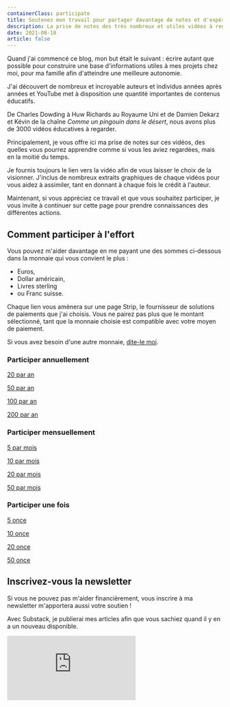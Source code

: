 ```yaml
---
containerClass: participate
title: Soutenez mon travail pour partager davantage de notes et d'expériences
description: La prise de notes des très nombreux et utiles vidéos à regarder prendre du temps. Je le fais, car je souhaite accroitre ma connaissance sur les domaines des technologies web, de la santé, de la permaculture et bien d'autres. Si vous souhaitez me remercier par une participation, j'apprécie bien beaucoup votre générosité et cela m'aidera à publier plus de contenu, pour vous, chers lecteurs.
date: 2021-08-10
article: false
---
```


Quand j'ai commencé ce blog, mon but était le suivant : écrire autant que possible pour construire une base d'informations utiles à mes projets chez moi, pour ma famille afin d'atteindre une meilleure autonomie.

J'ai découvert de nombreux et incroyable auteurs et individus années après années et YouTube met à disposition une quantité importantes de contenus éducatifs.

De Charles Dowding à Huw Richards au Royaume Uni et de Damien Dekarz et Kévin de la chaîne _Comme un pingouin dans le désert_, nous avons plus de 3000 vidéos éducatives à regarder.

Principalement, je vous offre ici ma prise de notes sur ces vidéos, des quelles vous pourrez apprendre comme si vous les aviez regardées, mais en la moitié du temps.

Je fournis toujours le lien vers la vidéo afin de vous laisser le choix de la visionner. J'inclus de nombreux extraits graphiques de chaque vidéos pour vous aidez à assimiler, tant en donnant à chaque fois le crédit à l'auteur.

Maintenant, si vous appréciez ce travail et que vous souhaitez participer, je vous invite à continuer sur cette page pour prendre connaissances des différentes actions.

## Comment participer à l'effort

Vous pouvez m'aider davantage en me payant une des sommes ci-dessous dans la monnaie qui vous convient le plus :

- Euros,
- Dollar américain,
- Livres sterling
- ou Franc suisse.

Chaque lien vous amènera sur une page Strip, le fournisseur de solutions de paiements que j'ai choisis. Vous ne pairez pas plus que le montant sélectionné, tant que la monnaie choisie est compatible avec votre moyen de paiement.

Si vous avez besoin d'une autre monnaie, [dite-le moi](../contactez-moi/README.md).

### Participer annuellement

<article class="participate-options participate-yearly">
    <p>
    <a href="https://buy.stripe.com/3cs9C73dX74J5sQ14k" target="_blank" class="nav-link action-button secondary" aria-label="Aider chaque année">20 par an</a>
    </p>
    <p>
    <a href="https://buy.stripe.com/6oEg0v3dXgFjbRefZd" target="_blank" class="nav-link action-button primary" aria-label="Aider chaque année">50 par an</a>
    </p>
    <p>
    <a href="https://buy.stripe.com/6oE29FbKt4WB7AY28l" target="_blank" class="nav-link action-button secondary" aria-label="Aider chaque année">100 par an</a>
    </p>
    <p>
    <a href="https://buy.stripe.com/bIY3dJ4i160FcVi3cq" target="_blank" class="nav-link action-button secondary" aria-label="Aider chaque année">200 par an</a>
    </p>
</article>

### Participer mensuellement

<article class="participate-options participate-monthly">
    <p>
    <a href="https://buy.stripe.com/5kA8y39Cl60Ff3q9AI" target="_blank" class="nav-link action-button primary" aria-label="Aider chaque mois">5 par mois</a>
    </p>
    <p>
    <a href="https://buy.stripe.com/eVa3dJdSBdt7aNaaEN" target="_blank" class="nav-link action-button secondary" aria-label="Aider chaque mois">10 par mois</a>
    </p>
    <p>
    <a href="https://buy.stripe.com/28o29F9Cl3Sxg7u5ku" target="_blank" class="nav-link action-button secondary" aria-label="Aider chaque mois">20 par mois</a>
    </p>
    <p>
    <a href="https://buy.stripe.com/9AQ6pV5m5exbf3q8wH" target="_blank" class="nav-link action-button secondary" aria-label="Aider chaque mois">50 par mois</a>
    </p>
</article>

### Participer une fois

<article class="participate-options participate-once">
    <p>
    <a href="https://participate.stripe.com/9AQg0vaGpdt72gE7su" target="_blank" class="nav-link action-button secondary" aria-label="Aider une fois">5 once</a>
    </p>
    <p>
    <a href="https://participate.stripe.com/aEUeWr9Cl3Sx8F2dQT" target="_blank" class="nav-link action-button secondary" aria-label="Aider une fois">10 once</a>
    </p>
    <p>
    <a href="https://participate.stripe.com/4gw5lRg0J3Sx08w004" target="_blank" class="nav-link action-button primary" aria-label="Aider une fois">20 once</a>
    </p>
    <p>
    <a href="https://participate.stripe.com/14k29Fg0J9cR8F24gl" target="_blank" class="nav-link action-button secondary">50 once</a>
    </p>
</article>

## Inscrivez-vous la newsletter

Si vous ne pouvez pas m'aider financièrement, vous inscrire à ma newsletter m'apportera aussi votre soutien !

Avec Substack, je publierai mes articles afin que vous sachiez quand il y en a un nouveau disponible.

<!-- markdownlint-disable MD033 -->
<iframe class="newsletter-embed" src="https://thetooltip.substack.com/embed" frameborder="0" scrolling="no"></iframe>
